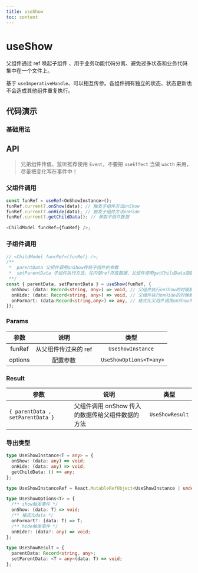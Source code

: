 ```yaml
---
title: useShow
toc: content
---
```


# useShow

父组件通过 ref 唤起子组件 、用于业务功能代码分离、避免过多状态和业务代码集中在一个文件上。

基于 `useImperativeHandle`、可以相互传参。各组件拥有独立的状态、状态更新也不会造成其他组件重复执行。

## 代码演示

### 基础用法

<!-- <code src="./demos/Demo1.tsx" ></code> -->

## API

> 兄弟组件传值、监听推荐使用 `Event`，不要把 `useEffect` 当做 `wacth` 来用，尽量把变化写在事件中！

### 父组件调用

```ts
const funRef = useRef<OnShowInstance>();
funRef.current?.onShow(data); // 触发子组件方法onShow
funRef.current?.onHide(data); // 触发子组件方法onHide
funRef.current?.getChildData(); // 获取子组件数据

<ChildModel funcRef={funRef} />;
```

### 子组件调用

```ts
// <ChildModel funcRef={funRef} />;
/**
 *  parentData 父组件调用onShow传给子组件的参数
 *  setParentData 子组件执行方法，往内部ref存放数据、父组件使用getChildData函数获取子组件数据
 **/
const { parentData, setParentData } = useShow(funRef, {
  onShow: (data: Record<string, any>) => void, // 父组件执行onShow的时候触发
  onHide: (data: Record<string, any>) => void, // 父组件执行onHide的时候触发
  onFormart: (data:Record<string,any>) => any, // 格式化父组件调用onShow传入的参数parentData
});
```

### Params

|  参数   |         说明         |           类型           |
| :-----: | :------------------: | :----------------------: |
| funRef  | 从父组件传过来的 ref |    `UseShowInstance`     |
| options |       配置参数       | ` UseShowOptions<T=any>` |

### Result

| 参数                             | 说明                                             | 类型            |
| -------------------------------- | ------------------------------------------------ | --------------- |
| `{ parentData , setParentData }` | 父组件调用 onShow 传入的数据传给父组件数据的方法 | `UseShowResult` |

### 导出类型

```ts
type UseShowInstance<T = any> = {
  onShow: (data: any) => void;
  onHide: (data: any) => void;
  getChildData: () => any;
};

type UseShowInstanceRef = React.MutableRefObject<UseShowInstance | undefined>;

type UseShowOptions<T> = {
  /** show触发事件 */
  onShow: (data: T) => void;
  /** 格式化data */
  onFormart?: (data: T) => T;
  /** hide触发事件 */
  onHide?: (data?: any) => void;
};

type UseShowResult = {
  parentData: Record<string, any>;
  setParentData: <T = any>(data: T) => void;
};
```
